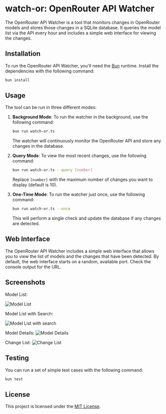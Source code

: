 # watch-or: OpenRouter API Watcher

The OpenRouter API Watcher is a tool that monitors changes in OpenRouter models and stores those changes in a SQLite database. It queries the model list via the API every hour and includes a simple web interface for viewing the changes.

## Installation

To run the OpenRouter API Watcher, you'll need the [Bun](https://bun.sh) runtime. Install the dependencies with the following command:

```bash
bun install
```

## Usage

The tool can be run in three different modes:

1. **Background Mode**: To run the watcher in the background, use the following command:

   ```bash
   bun run watch-or.ts
   ```

   The watcher will continuously monitor the OpenRouter API and store any changes in the database.

2. **Query Mode**: To view the most recent changes, use the following command:

   ```bash
   bun run watch-or.ts --query [number]
   ```

   Replace `[number]` with the maximum number of changes you want to display (default is 10).

3. **One-Time Mode**: To run the watcher just once, use the following command:

   ```bash
   bun run watch-or.ts --once
   ```

   This will perform a single check and update the database if any changes are detected.

## Web Interface

The OpenRouter API Watcher includes a simple web interface that allows you to view the list of models and the changes that have been detected. By default, the web interface starts on a random, available port. Check the console output for the URL.

## Screenshots

Model List:

![Model List](screenshots/ModelList.png)

Model List with Search:

![Model List with search](screenshots/ModelList-search.png)

Model Details:
![Model Details](screenshots/ModelDetail.png)

Change List:
![Change List](screenshots/ChangeList.png)

## Testing

You can run a set of simple test cases with the following command:

```bash
bun test
```

## License

This project is licensed under the [MIT License](LICENSE).